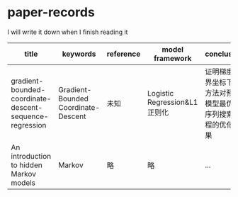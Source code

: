 # paper-records
I will write it down when I finish reading it

|title|keywords|reference|model framework|conclusion|
|-|-|-|-|-|
|gradient-bounded-coordinate-descent-sequence-regression|Gradient-Bounded Coordinate-Descent|未知|Logistic Regression&L1正则化|证明梯度有界坐标下降方法对预测模型最优子序列搜索过程的优化效果|
|An introduction to hidden Markov models|Markov|略|略|...|...|
